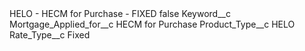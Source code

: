<?xml version="1.0" encoding="UTF-8"?>
<CustomMetadata xmlns="http://soap.sforce.com/2006/04/metadata" xmlns:xsi="http://www.w3.org/2001/XMLSchema-instance" xmlns:xsd="http://www.w3.org/2001/XMLSchema">
    <label>HELO - HECM for Purchase - FIXED</label>
    <protected>false</protected>
    <values>
        <field>Keyword__c</field>
        <value xsi:nil="true"/>
    </values>
    <values>
        <field>Mortgage_Applied_for__c</field>
        <value xsi:type="xsd:string">HECM for Purchase</value>
    </values>
    <values>
        <field>Product_Type__c</field>
        <value xsi:type="xsd:string">HELO</value>
    </values>
    <values>
        <field>Rate_Type__c</field>
        <value xsi:type="xsd:string">Fixed</value>
    </values>
</CustomMetadata>
